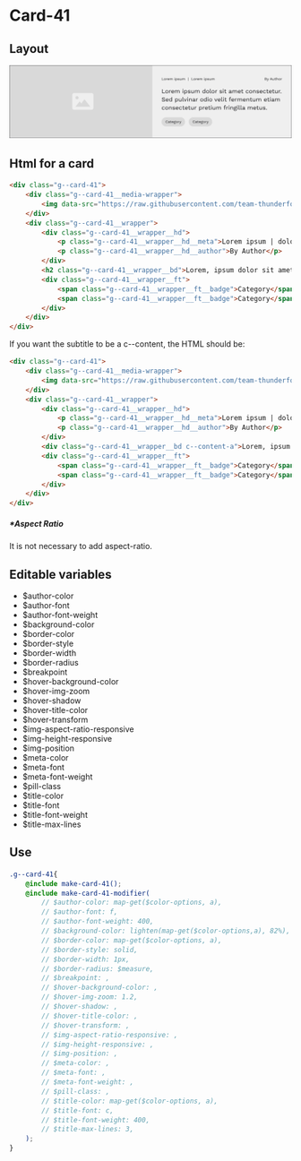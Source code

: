 # Card-41

## Layout

![alt text][card-41]

[card-41]: /src/img/global-components/card/card-41.jpg

## Html for a card

```html
<div class="g--card-41">
    <div class="g--card-41__media-wrapper">
        <img data-src="https://raw.githubusercontent.com/team-thunderfoot/ui/main/src/img/global-components/bg-placeholder.jpg" src="/src/img/global-components/placeholder.jpg" alt="alt text" class="g--card-41__media-wrapper__media g--lazy-01" />
    </div>
    <div class="g--card-41__wrapper">
        <div class="g--card-41__wrapper__hd">
            <p class="g--card-41__wrapper__hd__meta">Lorem ipsum | dolor sit</p>
            <p class="g--card-41__wrapper__hd__author">By Author</p>
        </div>
        <h2 class="g--card-41__wrapper__bd">Lorem, ipsum dolor sit amet consectetur adipisicing elit. Ea atque alias sit adipisci vero ab, repellendus quam delectus recusandae, maxime officiis quisquam porro possimus nostrum aspernatur quo ratione eveniet! Aut!</h2>
        <div class="g--card-41__wrapper__ft">
            <span class="g--card-41__wrapper__ft__badge">Category</span>
            <span class="g--card-41__wrapper__ft__badge">Category</span>
        </div>
    </div>
</div>
```

If you want the subtitle to be a c--content, the HTML should be:
```html
<div class="g--card-41">
    <div class="g--card-41__media-wrapper">
        <img data-src="https://raw.githubusercontent.com/team-thunderfoot/ui/main/src/img/global-components/bg-placeholder.jpg" src="/src/img/global-components/placeholder.jpg" alt="alt text" class="g--card-41__media-wrapper__media g--lazy-01" />
    </div>
    <div class="g--card-41__wrapper">
        <div class="g--card-41__wrapper__hd">
            <p class="g--card-41__wrapper__hd__meta">Lorem ipsum | dolor sit</p>
            <p class="g--card-41__wrapper__hd__author">By Author</p>
        </div>
        <div class="g--card-41__wrapper__bd c--content-a">Lorem, ipsum dolor sit amet consectetur adipisicing elit. Ea atque alias sit adipisci vero ab, repellendus quam delectus recusandae, maxime officiis quisquam porro possimus nostrum aspernatur quo ratione eveniet! Aut!</div>
        <div class="g--card-41__wrapper__ft">
            <span class="g--card-41__wrapper__ft__badge">Category</span>
            <span class="g--card-41__wrapper__ft__badge">Category</span>
        </div>
    </div>
</div>
```

##### \*Aspect Ratio

It is not necessary to add aspect-ratio.

## Editable variables

- $author-color
- $author-font
- $author-font-weight
- $background-color
- $border-color
- $border-style
- $border-width
- $border-radius
- $breakpoint
- $hover-background-color
- $hover-img-zoom
- $hover-shadow
- $hover-title-color
- $hover-transform
- $img-aspect-ratio-responsive
- $img-height-responsive
- $img-position
- $meta-color
- $meta-font
- $meta-font-weight
- $pill-class
- $title-color
- $title-font
- $title-font-weight
- $title-max-lines

## Use

```scss
.g--card-41{
    @include make-card-41();
    @include make-card-41-modifier(
        // $author-color: map-get($color-options, a),
        // $author-font: f,
        // $author-font-weight: 400,
        // $background-color: lighten(map-get($color-options,a), 82%),
        // $border-color: map-get($color-options, a),
        // $border-style: solid,
        // $border-width: 1px,
        // $border-radius: $measure,
        // $breakpoint: ,
        // $hover-background-color: ,
        // $hover-img-zoom: 1.2,
        // $hover-shadow: ,
        // $hover-title-color: ,
        // $hover-transform: ,
        // $img-aspect-ratio-responsive: ,
        // $img-height-responsive: ,
        // $img-position: ,
        // $meta-color: ,
        // $meta-font: ,
        // $meta-font-weight: ,
        // $pill-class: ,
        // $title-color: map-get($color-options, a),
        // $title-font: c,
        // $title-font-weight: 400,
        // $title-max-lines: 3,
    );
}
```